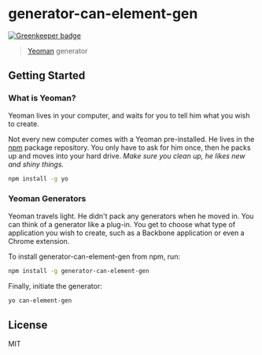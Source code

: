 # generator-can-element-gen

[![Greenkeeper badge](https://badges.greenkeeper.io/joe-crick/documentjs-gen.svg)](https://greenkeeper.io/)

> [Yeoman](http://yeoman.io) generator


## Getting Started

### What is Yeoman?


Yeoman lives in your computer, and waits for you to tell him what you wish to create.

Not every new computer comes with a Yeoman pre-installed. He lives in the [npm](https://npmjs.org) package repository. You only have to ask for him once, then he packs up and moves into your hard drive. *Make sure you clean up, he likes new and shiny things.*

```bash
npm install -g yo
```

### Yeoman Generators

Yeoman travels light. He didn't pack any generators when he moved in. You can think of a generator like a plug-in. You get to choose what type of application you wish to create, such as a Backbone application or even a Chrome extension.

To install generator-can-element-gen from npm, run:

```bash
npm install -g generator-can-element-gen
```

Finally, initiate the generator:

```bash
yo can-element-gen
```

## License

MIT
